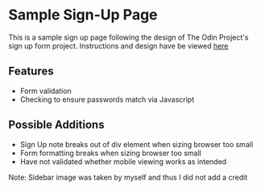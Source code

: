 <h1>Sample Sign-Up Page</h1>
This is a sample sign up page following the design of The Odin Project's sign up  form project.
Instructions and design have be viewed <a href="https://www.theodinproject.com/lessons/node-path-intermediate-html-and-css-sign-up-form">here</a>

<h2>Features</h2>
<ul>
    <li>Form validation</li>
    <li>Checking to ensure passwords match via Javascript</li>
</ul>

<h2>Possible Additions</h2>
<ul>
    <li>Sign Up note breaks out of div element when sizing browser too small</li>
    <li>Form formatting breaks when sizing browser too small</li>
    <li>Have not validated whether mobile viewing works as intended</li>
</ul>

Note: Sidebar image was taken by myself and thus I did not add a credit
